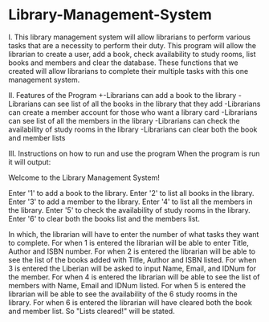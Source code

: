 # Library-Management-System
I. This library management system will allow librarians to perform various tasks that are a necessity to perform their duty. This program will allow the librarian to create a user, add a book, check availability to study rooms, list books and members and clear the database. These functions that we created will allow librarians to complete their multiple tasks with this one management system.  

II. Features of the Program
	+-Librarians can add a book to the library
	-Librarians can see list of all the books in the library that they add
	-Librarians can create a member account for those who want a library card
	-Librarians can see list of all the members in the library
	-Librarians can check the availability of study rooms in the library
	-Librarians can clear both the book and member lists 

III. Instructions on how to run and use the program
When the program is run it will output:

Welcome to the Library Management System!

Enter '1' to add a book to the library.
Enter '2' to list all books in the library.
Enter '3' to add a member to the library.
Enter '4' to list all the members in the library.
Enter '5' to check the availability of study rooms in the library.
Enter '6' to clear both the books list and the members list.

In which, the librarian will have to enter the number of what tasks they want to complete. 
For when 1 is entered the librarian will be able to enter Title, Author and ISBN number.
For when 2 is entered the librarian will be able to see the list of the books added with Title, Author and ISBN listed.
For when 3 is entered the Liberian will be asked to input Name, Email, and IDNum for the member.
For when 4 is entered the librarian will be able to see the list of members with Name, Email and IDNum listed.
For when 5 is entered the librarian will be able to see the availability of the 6 study rooms in the library.
For when 6 is entered the librarian will have cleared both the book and member list. So "Lists cleared!" will be stated.
